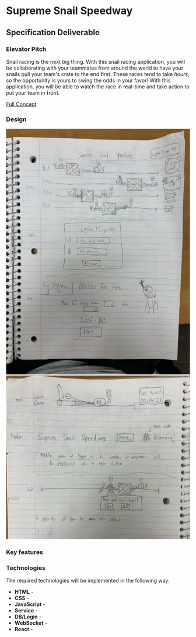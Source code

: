 # Supreme Snail Speedway

## Specification Deliverable

### Elevator Pitch

Snail racing is the next big thing. With this snail racing application, you will be collaborating with your teammates from around the world to have your snails pull your team's crate to the end first. These races tend to take *hours*, so the opportunity is yours to swing the odds in your favor! With this application, you will be able to watch the race in real-time and take action to put your team in front. 

[Full Concept](early-concept/idea.md)

### Design
![Mockup Pg. 1](early-concept/mock1.JPG)
![Mockup Pg. 2](early-concept/mock2.JPG)

### Key features


### Technologies

The required technologies will be implemented in the following way:

- **HTML** - 
- **CSS** - 
- **JavaScript** - 
- **Service** - 
- **DB/Login** - 
- **WebSocket** -
- **React** - 

